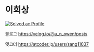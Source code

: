 # 이희상

[![Solved.ac Profile](http://mazassumnida.wtf/api/generate_badge?boj=huisang032)](https://solved.ac/huisang032)

블로그
https://velog.io/@u_n_owen/posts

앳코더
https://atcoder.jp/users/sang11037
